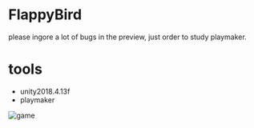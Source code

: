 # FlappyBird
please ingore a lot of bugs in the preview, just order to study playmaker.

# tools
- unity2018.4.13f
- playmaker


![game](game.gif)

